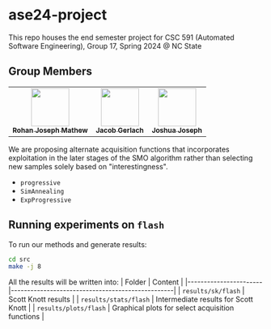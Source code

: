 # ase24-project
This repo houses the end semester project for CSC 591 (Automated Software Engineering), Group 17, Spring 2024 @ NC State

## Group Members
<table>
  <tr>
    <td align="center"><a href="https://github.com/ron-matt163"><img src="https://avatars.githubusercontent.com/u/56034964?v=4" width="75px;" alt=""/><br /><sub><b>Rohan Joseph Mathew</b></sub></a><br /></td>
    <td align="center"><a href="https://github.com/jwgerlach00"><img src="https://avatars.githubusercontent.com/u/57069011?v=4" width="75px;" alt=""/><br /><sub><b>Jacob Gerlach</b></sub></a><br /></td>
    <td align="center"><a href="https://github.com/tackyunicorn"><img src="https://avatars.githubusercontent.com/u/26558907?v=4" width="75px;" alt=""/><br /><sub><b>Joshua Joseph</b></sub></a></td>
  </tr>
</table>

We are proposing alternate acquisition functions that incorporates exploitation in the later stages of the SMO algorithm rather than selecting new samples solely based on "interestingness".
* `progressive`
* `SimAnnealing`
* `ExpProgressive`

## Running experiments on `flash`
To run our methods and generate results:
```bash
cd src
make -j 8
```

All the results will be written into:
| Folder                | Content                                          |
|-----------------------|--------------------------------------------------|
| `results/sk/flash`    | Scott Knott results                              |
| `results/stats/flash` | Intermediate results for Scott Knott             |
| `results/plots/flash` | Graphical plots for select acquisition functions |
